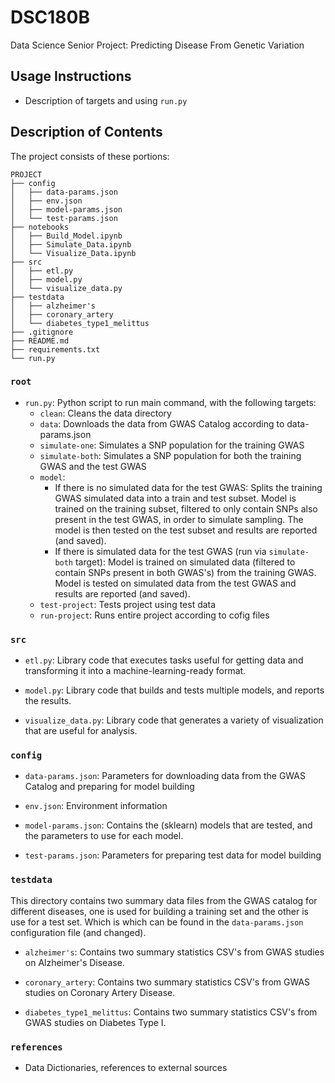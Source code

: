 # DSC180B
Data Science Senior Project: Predicting Disease From Genetic Variation

## Usage Instructions

* Description of targets and using `run.py`

## Description of Contents

The project consists of these portions:
```
PROJECT
├── config
│   ├── data-params.json
│   ├── env.json
│   ├── model-params.json
│   └── test-params.json
├── notebooks
│   ├── Build_Model.ipynb
│   ├── Simulate_Data.ipynb
│   └── Visualize_Data.ipynb
├── src
│   ├── etl.py
│   ├── model.py
│   └── visualize_data.py
├── testdata
│   ├── alzheimer's
│   ├── coronary_artery
│   └── diabetes_type1_melittus
├── .gitignore
├── README.md
├── requirements.txt
└── run.py
```

### `root`

* `run.py`: Python script to run main command, with the following targets:
    * `clean`: Cleans the data directory
    * `data`: Downloads the data from GWAS Catalog according to data-params.json
    * `simulate-one`: Simulates a SNP population for the training GWAS
    * `simulate-both`: Simulates a SNP population for both the training GWAS and the test GWAS
    * `model`: 
        * If there is no simulated data for the test GWAS: 
          Splits the training GWAS simulated data into a train and test subset. Model is trained on the training subset, filtered to only contain SNPs also present in the test GWAS, in order to simulate sampling. The model is then tested on the test subset and results are reported (and saved).
        * If there is simulated data for the test GWAS (run via `simulate-both` target):
          Model is trained on simulated data (filtered to contain SNPs present in both GWAS's) from the training GWAS. Model is tested on simulated data from the test GWAS and results are reported (and saved).
    * `test-project`: Tests project using test data
    * `run-project`: Runs entire project according to cofig files

### `src`

* `etl.py`: Library code that executes tasks useful for getting data and transforming it into a machine-learning-ready format.

* `model.py`: Library code that builds and tests multiple models, and reports the results.

* `visualize_data.py`: Library code that generates a variety of visualization that are useful for analysis.

### `config`

* `data-params.json`: Parameters for downloading data from the GWAS Catalog and preparing for model building

* `env.json`: Environment information

* `model-params.json`: Contains the (sklearn) models that are tested, and the parameters to use for each model.

* `test-params.json`: Parameters for preparing test data for model building

### `testdata`

This directory contains two summary data files from the GWAS catalog for different diseases, one is used for building a training set and the other is use for a test set. Which is which can be found in the `data-params.json` configuration file (and changed).

* `alzheimer's`: Contains two summary statistics CSV's from GWAS studies on Alzheimer's Disease.

* `coronary_artery`: Contains two summary statistics CSV's from GWAS studies on Coronary Artery Disease.

* `diabetes_type1_melittus`: Contains two summary statistics CSV's from GWAS studies on Diabetes Type I.

### `references`

* Data Dictionaries, references to external sources

